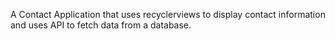 A Contact Application that uses recyclerviews to display contact information and uses API to fetch data from a database.

